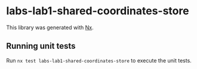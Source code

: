 # labs-lab1-shared-coordinates-store

This library was generated with [Nx](https://nx.dev).

## Running unit tests

Run `nx test labs-lab1-shared-coordinates-store` to execute the unit tests.

